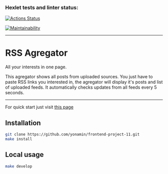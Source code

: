 ### Hexlet tests and linter status:

[![Actions Status](https://github.com/yonamin/frontend-project-11/actions/workflows/hexlet-check.yml/badge.svg)](https://github.com/yonamin/frontend-project-11/actions)

[![Maintainability](https://api.codeclimate.com/v1/badges/6493abe708e54ba93427/maintainability)](https://codeclimate.com/github/yonamin/frontend-project-11/maintainability)
***

# RSS Agregator
All your interests in one page.

This agregator shows all posts from uploaded sources. You just have to paste RSS links you interested in, the agregator will display it's posts and list of uploaded feeds. It automatically checks updates from all feeds every 5 seconds.
***
For quick start just visit [this page](https://frontend-project-aggregator.vercel.app/)

## Installation
```Bash
git clone https://github.com/yonamin/frontend-project-11.git
make install
```

## Local usage
```Bash
make develop
```